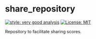 # share_repository

[![style: very good analysis][very_good_analysis_badge]][very_good_analysis_link]
[![License: MIT][license_badge]][license_link]

Repository to facilitate sharing scores.

[license_badge]: https://img.shields.io/badge/license-MIT-blue.svg
[license_link]: https://opensource.org/licenses/MIT
[very_good_analysis_badge]: https://img.shields.io/badge/style-very_good_analysis-B22C89.svg
[very_good_analysis_link]: https://pub.dev/packages/very_good_analysis